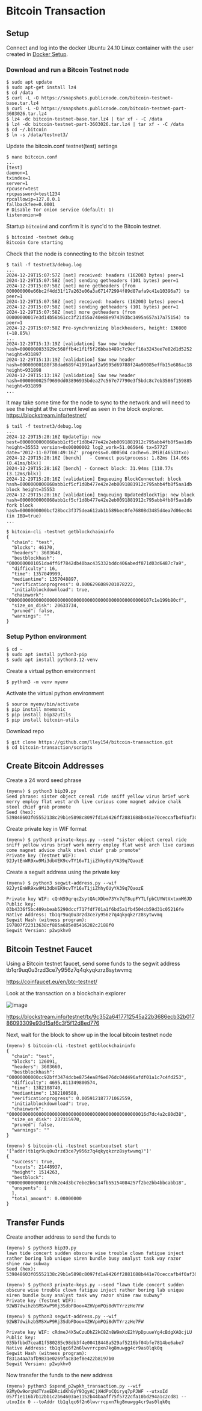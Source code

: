 # Bitcoin Transaction
## Setup
Connect and log into the docker Ubuntu 24.10 Linux container with the user created in [Docker Setup](https://github.com/lley154/docker-setup).

### Download and run a Bitcoin Testnet node
```
$ sudo apt update
$ sudo apt-get install lz4
$ cd /data
$ curl -L -O https://snapshots.publicnode.com/bitcoin-testnet-base.tar.lz4
$ curl -L -O https://snapshots.publicnode.com/bitcoin-testnet-part-3603026.tar.lz4
$ lz4 -dc bitcoin-testnet-base.tar.lz4 | tar xf - -C /data
$ lz4 -dc bitcoin-testnet-part-3603026.tar.lz4 | tar xf - -C /data
$ cd ~/.bitcoin
$ ln -s /data/testnet3/

```
Update the bitcoin.conf testnet(test) settings
```
$ nano bitcoin.conf
...
[test]
daemon=1
txindex=1
server=1
rpcuser=test
rpcpassword=test1234
rpcallowip=127.0.0.1
fallbackfee=0.0001
# Disable Tor onion service (default: 1)
listenonion=0
```
Startup ```bitcoind``` and confirm it is sync'd to the Bitcoin testnet.
```
$ bitcoind -testnet debug
Bitcoin Core starting
```
Check that the node is connecting to the bitcoin testnet
```
$ tail -f testnet3/debug.log
...
2024-12-29T15:07:57Z [net] received: headers (162003 bytes) peer=1
2024-12-29T15:07:58Z [net] sending getheaders (101 bytes) peer=1
2024-12-29T15:07:58Z [net] more getheaders (from 000000000e66bc2f4dd31f17a263e06a3a671472994f89d87afa9c41e10396a7) to peer=1
2024-12-29T15:07:58Z [net] received: headers (162003 bytes) peer=1
2024-12-29T15:07:58Z [net] sending getheaders (101 bytes) peer=1
2024-12-29T15:07:58Z [net] more getheaders (from 00000000017e3d14b56b61cc3f21d55a740e88e974393bc1495a657a17a75154) to peer=1
2024-12-29T15:07:58Z Pre-synchronizing blockheaders, height: 136000 (~18.85%)
...
2024-12-29T15:13:19Z [validation] Saw new header hash=0000000033929c568ffb4c1f1f5f26bbab489c7c9ecf16a3243ee7e02d1d5252 height=931897
2024-12-29T15:13:19Z [validation] Saw new header hash=00000000188f38dad689f41991aaf2a9595d69788f24a90085effb15e686ac18 height=931898
2024-12-29T15:13:19Z [validation] Saw new header hash=0000000025f9690dd03896935bdea27c567e77790e3f5bdc8c7eb3586f159885 height=931899
...

```
It may take some time for the node to sync to the network and will need to see the height at the current level as seen in the block explorer.
https://blockstream.info/testnet/
```
$ tail -f testnet3/debug.log
...
2024-12-29T15:28:16Z UpdateTip: new best=0000000000868abb1cf5cf1d8b477e42e2eb0091881912c795abb4fb8f5aa1db height=35553 version=0x00000002 log2_work=51.065646 tx=57727 date='2012-11-07T08:49:16Z' progress=0.000504 cache=6.3MiB(46533txo)
2024-12-29T15:28:16Z [bench]   - Connect postprocess: 1.82ms [14.66s (0.41ms/blk)]
2024-12-29T15:28:16Z [bench] - Connect block: 31.94ms [110.77s (3.12ms/blk)]
2024-12-29T15:28:16Z [validation] Enqueuing BlockConnected: block hash=0000000000868abb1cf5cf1d8b477e42e2eb0091881912c795abb4fb8f5aa1db block height=35553
2024-12-29T15:28:16Z [validation] Enqueuing UpdatedBlockTip: new block hash=0000000000868abb1cf5cf1d8b477e42e2eb0091881912c795abb4fb8f5aa1db fork block hash=0000000000bcf28bcc3f375dea612ab1b589bec0fe76808d3485d4ea7d06ec04 (in IBD=true)
...

$ bitcoin-cli -testnet getblockchaininfo
{
  "chain": "test",
  "blocks": 46170,
  "headers": 3603648,
  "bestblockhash": "0000000001051da4ff6f7842db40bac435332bddc406abedf871d03d6487c7a9",
  "difficulty": 16,
  "time": 1357049999,
  "mediantime": 1357048897,
  "verificationprogress": 0.0006296089201078222,
  "initialblockdownload": true,
  "chainwork": "00000000000000000000000000000000000000000000000000107c1e199b80cf",
  "size_on_disk": 20633734,
  "pruned": false,
  "warnings": ""
}

```

### Setup Python environment 
```
$ cd ~
$ sudo apt install python3-pip
$ sudo apt install python3.12-venv
```
Create a virtual python environment
```
$ python3 -m venv myenv
```
Activate the virtual python environment
```
$ source myenv/bin/activate
$ pip install mnemonic
$ pip install bip32utils
$ pip install bitcoin-utils

```
Download repo
```
$ git clone https://github.com/lley154/bitcoin-transaction.git 
$ cd bitcoin-transaction/scripts
```
## Create Bitcoin Addresses
Create a 24 word seed phrase
```
(myenv) $ python3 bip39.py 
Seed phrase: sister object cereal ride sniff yellow virus brief work merry employ flat west arch live curious come magnet advice chalk steel chief grab promote
Seed (hex): 539848603f05552138c29b1e5898c8097fd1a9426ff2881688b441e70ceccafb4f0af306612e7811ea42a15bd80dfde9f90bba40d4692fa5f974cbc00be01e93
```
Create private key in WIF format
```
(myenv) $ python3 private-keys.py --seed "sister object cereal ride sniff yellow virus brief work merry employ flat west arch live curious come magnet advice chalk steel chief grab promote"
Private key (Testnet WIF): 92JytEnWR9xw9Mi3dbVEK9cvTY16vT1jiZhhy6UyYA39q7QaozE
```
Create a segwit address using the private key
```
(myenv) $ python3 segwit-address.py --wif 92JytEnWR9xw9Mi3dbVEK9cvTY16vT1jiZhhy6UyYA39q7QaozE

Private key WIF: cQnN59qrqcZsytQAcXDbm73Yx7qT8upFYTLfpbCUYWtVxtxmM6JD
Public key: 03b4336f5bc409abeab5290dccf717fdf701a1f6bd5a1fb4504cb59d31c05216fe
Native Address: tb1qr9uq0u3rzd3ce7y956z7q4qkyqkzrz8sytwvmq
Segwit Hash (witness program): 197807f22313638cf885a685e05416202c2188f0
Segwit Version: p2wpkhv0
```
## Bitcoin Testnet Faucet
Using a Bitcoin testnet faucet, send some funds to the segwit address tb1qr9uq0u3rzd3ce7y956z7q4qkyqkzrz8sytwvmq

https://coinfaucet.eu/en/btc-testnet/

Look at the transaction on a blockchain explorer

![image](https://github.com/user-attachments/assets/4d42ef46-0312-4267-a5d1-c026a8653d81)

https://blockstream.info/testnet/tx/9c352a6417712545a22b3686ecb32b01786093309e93d15af6c3f5f12d8ed776 

Next, wait for the block to show up in the local bitcoin testnet node

```
(myenv) $ bitcoin-cli -testnet getblockchaininfo
{
  "chain": "test",
  "blocks": 126091,
  "headers": 3603660,
  "bestblockhash": "00000000000cc92bff3474dcbe8754ea8f6e076dc04d496afdf01a1c7c4fd253",
  "difficulty": 4695.811349800574,
  "time": 1382108740,
  "mediantime": 1382108588,
  "verificationprogress": 0.005912187771062559,
  "initialblockdownload": true,
  "chainwork": "000000000000000000000000000000000000000000000000016d7dc4a2c80d38",
  "size_on_disk": 237315970,
  "pruned": false,
  "warnings": ""
}

(myenv) $ bitcoin-cli -testnet scantxoutset start '["addr(tb1qr9uq0u3rzd3ce7y956z7q4qkyqkzrz8sytwvmq)"]'
{
  "success": true,
  "txouts": 21448937,
  "height": 1514263,
  "bestblock": "00000000000001e7d62e4d3bc7ebe2b6c14fb55154084257f2be2bb4bbcabb18",
  "unspents": [
  ],
  "total_amount": 0.00000000
}
```
## Transfer Funds
Create another address to send the funds to
```
(myenv) $ python3 bip39.py 
lawn tide concert sudden obscure wise trouble clown fatigue inject rather boring lab unique siren bundle busy analyst task way razor shine raw subway
Seed (hex): 539848603f05552138c29b1e5898c8097fd1a9426ff2881688b441e70ceccafb4f0af306612e7811ea42a15bd80dfde9f90bba40d4692fa5f974cbc00be01e93

(myenv) $ python3 private-keys.py --seed "lawn tide concert sudden obscure wise trouble clown fatigue inject rather boring lab unique siren bundle busy analyst task way razor shine raw subway"
Private key (Testnet WIF): 92WB7dwihzbSMSXwP9Rj3SdbFDoox4ZHVpmPQi8dVTYrzzHe7FW

(myenv) $ python3 segwit-address.py --wif 92WB7dwihzbSMSXwP9Rj3SdbFDoox4ZHVpmPQi8dVTYrzzHe7FW

Private key WIF: cRdmeJ4X5wCzuDhZ2kC8Zn8W9mXcE2hVpDpuueYg4cBdgXAQcjLU
Public key: 035bfbbd7cea81f580285c98db3f4e00418448a529af5216bf04bfe7814be6abe7
Native Address: tb1qlqc6f2n6lwvrrcpxn7kg8muwgg4cr9as0lqk0q
Segwit Hash (witness program): f831a4aa7afb9831e0269fac83ef8e422b8197b0
Segwit Version: p2wpkhv0
```
Now transfer the funds to the new address
```
(myenv) python3 $spend_p2wpkh_transaction.py --wif 92MyQw9orqNdTYaeEDRcidKhGyY93gyACjXHdPoCQiryq7pPJWF --utxoId 057f1e116b7b12bb1c2b64603ae1152b44baaff75f5722cfa10bd294a1c2cd81 --utxoIdx 0 --toAddr tb1qlqc6f2n6lwvrrcpxn7kg8muwgg4cr9as0lqk0q

```




